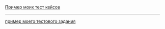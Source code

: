 ﻿[Пример моих тест кейсов](https://docs.google.com/spreadsheets/d/1Wd7963xHK-GJYSVgqreEhJQraGb97i22sMqqAesrnaY/edit?usp=sharing)
 
---

[пример моего тестового задания](https://docs.google.com/spreadsheets/d/1gOVdgNvSe4nrEqni97h3WtSah1NtC35kPeHib7r9UYg/edit?usp=sharing)
